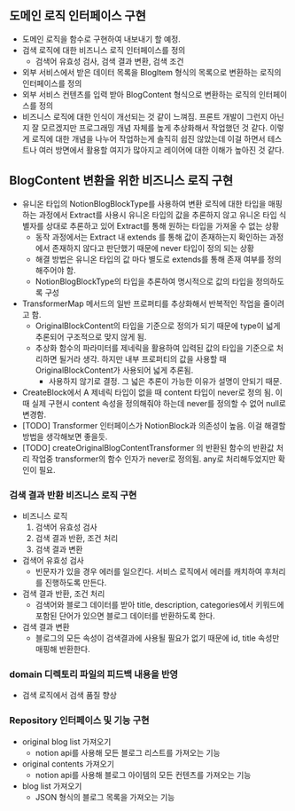 ## 도메인 로직 인터페이스 구현

- 도메인 로직을 함수로 구현하여 내보내기 할 예정.
- 검색 로직에 대한 비즈니스 로직 인터페이스를 정의
    - 검색어 유효성 검사, 검색 결과 변환, 검색 조건
- 외부 서비스에서 받은 데이터 목록을 BlogItem 형식의 목록으로 변환하는 로직의 인터페이스를 정의
- 외부 서비스 컨텐츠를 입력 받아 BlogContent 형식으로 변환하는 로직의 인터페이스를 정의
- 비즈니스 로직에 대한 인식이 개선되는 것 같이 느껴짐. 프론트 개발이 그런지 아닌지 잘 모르겠지만 프로그래밍 개념 자체를 높게 추상화해서 작업했던 것 같다. 이렇게 로직에 대한 개념을 나누어 작업하는게 솔직히 쉽진 않았는데 이걸 하면서 테스트나 여러 방면에서 활용할 여지가 많아지고 레이어에 대한 이해가 높아진 것 같다.

## BlogContent 변환을 위한 비즈니스 로직 구현

- 유니온 타입의 NotionBlogBlockType를 사용하여 변환 로직에 대한 타입을 매핑하는 과정에서 Extract를 사용시 유니온 타입의 값을 추론하지 않고 유니온 타입 식별자를 상대로 추론하고 있어 Extract를 통해 원하는 타입을 가져올 수 없는 상황
    - 동작 과정에서는 Extract 내 extends 를 통해 값이 존재하는지 확인하는 과정에서 존재하지 않다고 판단했기 때문에 never 타입이 정의 되는 상황
    - 해결 방법은 유니온 타입의 값 마다 별도로 extends를 통해 존재 여부를 정의해주어야 함.
    - NotionBlogBlockType의 타입을 추론하여 명시적으로 값의 타입을 정의하도록 구성
- TransformerMap 메서드의 일반 프로퍼티를 추상화해서 반복적인 작업을 줄이려고 함.
    - OriginalBlockContent의 타입을 기준으로 정의가 되기 때문에 type이 넓게 추론되어 구조적으로 맞지 않게 됨.
    - 추상화 함수의 파라미터를 제네릭을 활용하여 입력된 값의 타입을 기준으로 처리하면 될거라 생각. 하지만 내부 프로퍼티의 값을 사용할 때 OriginalBlockContent가 사용되어 넓게 추론됨.
        - 사용하지 않기로 결정. 그 넓은 추론이 가능한 이유가 설명이 안되기 때문.
- CreateBlock에서 A 제네릭 타입이 없을 때 content 타입이 never로 정의 됨. 이 때 실제 구현시 content 속성을 정의해줘야 하는데 never를 정의할 수 없어 null로 변경함.
- [TODO] Transformer 인터페이스가 NotionBlock과 의존성이 높음. 이걸 해결할 방법을 생각해보면 좋을듯.
- [TODO] createOriginalBlogContentTransformer 의 반환된 함수의 반환값 처리 작업중 transformer의 함수 인자가 never로 정의됨. any로 처리해두었지만 확인이 필요.

### 검색 결과 반환 비즈니스 로직 구현

- 비즈니스 로직
    1. 검색어 유효성 검사
    2. 검색 결과 반환, 조건 처리
    3. 검색 결과 변환
- 검색어 유효성 검사
    - 빈문자가 있을 경우 에러를 일으킨다. 서비스 로직에서 에러를 캐치하여 후처리를 진행하도록 만든다.
- 검색 결과 반환, 조건 처리
    - 검색어와 블로그 데이터를 받아 title, description, categories에서 키워드에 포함된 단어가 있으면 블로그 데이터를 반환하도록 한다.
- 검색 결과 변환
    - 블로그의 모든 속성이 검색결과에 사용될 필요가 없기 때문에 id, title 속성만 매핑해 반환한다.

### domain 디렉토리 파일의 피드백 내용을 반영

- 검색 로직에서 검색 품질 향상

### Repository 인터페이스 및 기능 구현

- original blog list 가져오기
    - notion api를 사용해 모든 블로그 리스트를 가져오는 기능
- original contents 가져오기
    - notion api를 사용해 블로그 아이템의 모든 컨텐츠를 가져오는 기능
- blog list 가져오기
    - JSON 형식의 블로그 목록을 가져오는 기능
